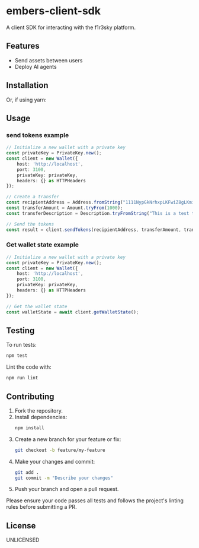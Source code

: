 # embers-client-sdk

A client SDK for interacting with the f1r3sky platform.

## Features
- Send assets between users
- Deploy AI agents

## Installation


Or, if using yarn:

## Usage
### send tokens example
```typescript
// Initialize a new wallet with a private key
const privateKey = PrivateKey.new();
const client = new Wallet({
    host: 'http://localhost',
    port: 3100,
    privateKey: privateKey,
    headers: {} as HTTPHeaders
});

// Create a transfer
const recipientAddress = Address.fromString("1111NypGkNrhxpLKFwiZ8gLKmiwLQUyzuEe1p3nEKQCSKMvd1YHY3");
const transferAmount = Amount.tryFrom(1000);
const transferDescription = Description.tryFromString("This is a test transfer with a valid description.");

// Send the tokens
const result = client.sendTokens(recipientAddress, transferAmount, transferDescription);
```

### Get wallet state example
```typescript
// Initialize a new wallet with a private key
const privateKey = PrivateKey.new();
const client = new Wallet({
    host: 'http://localhost',
    port: 3100,
    privateKey: privateKey,
    headers: {} as HTTPHeaders
});

// Get the wallet state
const walletState = await client.getWalletState();
```

## Testing

To run tests:

```bash
npm test
```

Lint the code with:

```bash
npm run lint
```

## Contributing

1. Fork the repository.
3. Install dependencies:
    ```bash
    npm install
    ```
4. Create a new branch for your feature or fix:
    ```bash
    git checkout -b feature/my-feature
    ```
5. Make your changes and commit:
    ```bash
    git add .
    git commit -m "Describe your changes"
    ```
6. Push your branch and open a pull request.

Please ensure your code passes all tests and follows the project's linting rules before submitting a PR.

## License

UNLICENSED
